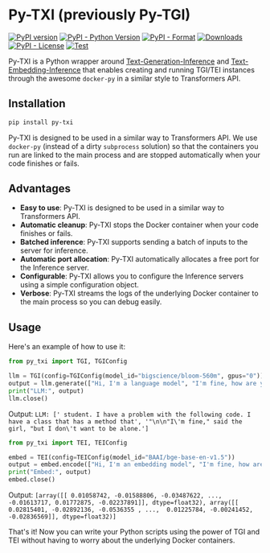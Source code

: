 # Py-TXI (previously Py-TGI)

[![PyPI version](https://badge.fury.io/py/py-txi.svg)](https://badge.fury.io/py/py-txi)
[![PyPI - Python Version](https://img.shields.io/pypi/pyversions/py-txi)](https://pypi.org/project/py-txi/)
[![PyPI - Format](https://img.shields.io/pypi/format/py-txi)](https://pypi.org/project/py-txi/)
[![Downloads](https://pepy.tech/badge/py-txi)](https://pepy.tech/project/py-txi)
[![PyPI - License](https://img.shields.io/pypi/l/py-txi)](https://pypi.org/project/py-txi/)
[![Test](https://github.com/IlyasMoutawwakil/py-txi/actions/workflows/test.yaml/badge.svg)](https://github.com/IlyasMoutawwakil/py-txi/actions/workflows/tests.yaml)

Py-TXI is a Python wrapper around [Text-Generation-Inference](https://github.com/huggingface/text-generation-inference) and [Text-Embedding-Inference](https://github.com/huggingface/text-embeddings-inference) that enables creating and running TGI/TEI instances through the awesome `docker-py` in a similar style to Transformers API.

## Installation

```bash
pip install py-txi
```

Py-TXI is designed to be used in a similar way to Transformers API. We use `docker-py` (instead of a dirty `subprocess` solution) so that the containers you run are linked to the main process and are stopped automatically when your code finishes or fails.

## Advantages

- **Easy to use**: Py-TXI is designed to be used in a similar way to Transformers API.
- **Automatic cleanup**: Py-TXI stops the Docker container when your code finishes or fails.
- **Batched inference**: Py-TXI supports sending a batch of inputs to the server for inference.
- **Automatic port allocation**: Py-TXI automatically allocates a free port for the Inference server.
- **Configurable**: Py-TXI allows you to configure the Inference servers using a simple configuration object.
- **Verbose**: Py-TXI streams the logs of the underlying Docker container to the main process so you can debug easily.

## Usage

Here's an example of how to use it:

```python
from py_txi import TGI, TGIConfig

llm = TGI(config=TGIConfig(model_id="bigscience/bloom-560m", gpus="0"))
output = llm.generate(["Hi, I'm a language model", "I'm fine, how are you?"])
print("LLM:", output)
llm.close()
```

Output: ```LLM: [' student. I have a problem with the following code. I have a class that has a method that', '"\n\n"I\'m fine," said the girl, "but I don\'t want to be alone.']```

```python
from py_txi import TEI, TEIConfig

embed = TEI(config=TEIConfig(model_id="BAAI/bge-base-en-v1.5"))
output = embed.encode(["Hi, I'm an embedding model", "I'm fine, how are you?"])
print("Embed:", output)
embed.close()
```

Output: ```[array([[ 0.01058742, -0.01588806, -0.03487622, ..., -0.01613717,
         0.01772875, -0.02237891]], dtype=float32), array([[ 0.02815401, -0.02892136, -0.0536355 , ...,  0.01225784,
        -0.00241452, -0.02836569]], dtype=float32)]```

That's it! Now you can write your Python scripts using the power of TGI and TEI without having to worry about the underlying Docker containers.
